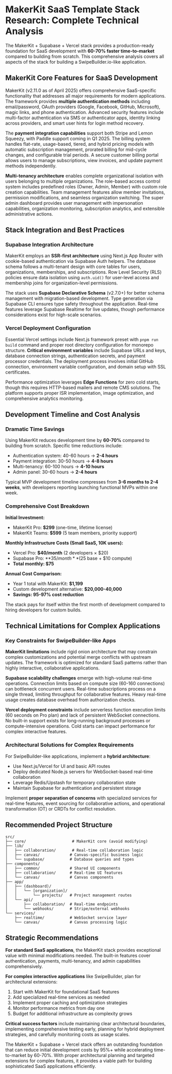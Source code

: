 # MakerKit SaaS Template Stack Research: Complete Technical Analysis

The MakerKit + Supabase + Vercel stack provides a production-ready foundation for SaaS development with **60-70% faster time-to-market** compared to building from scratch. This comprehensive analysis covers all aspects of the stack for building a SwipeBuilder.io-like application.

## MakerKit Core Features for SaaS Development

MakerKit (v2.11.0 as of April 2025) offers comprehensive SaaS-specific functionality that addresses all major requirements for modern applications. The framework provides **multiple authentication methods** including email/password, OAuth providers (Google, Facebook, GitHub, Microsoft), magic links, and phone authentication. Advanced security features include multi-factor authentication via SMS or authenticator apps, identity linking across providers, and smart user hints for login method recovery.

The **payment integration capabilities** support both Stripe and Lemon Squeezy, with Paddle support coming in Q1 2025. The billing system handles flat-rate, usage-based, tiered, and hybrid pricing models with automatic subscription management, prorated billing for mid-cycle changes, and configurable trial periods. A secure customer billing portal allows users to manage subscriptions, view invoices, and update payment methods independently.

**Multi-tenancy architecture** enables complete organizational isolation with users belonging to multiple organizations. The role-based access control system includes predefined roles (Owner, Admin, Member) with custom role creation capabilities. Team management features allow member invitations, permission modifications, and seamless organization switching. The super admin dashboard provides user management with impersonation capabilities, organization monitoring, subscription analytics, and extensible administrative actions.

## Stack Integration and Best Practices

### Supabase Integration Architecture

MakerKit employs an **SSR-first architecture** using Next.js App Router with cookie-based authentication via Supabase Auth helpers. The database schema follows a multi-tenant design with core tables for users, organizations, memberships, and subscriptions. Row Level Security (RLS) policies ensure data isolation using `auth.uid()` for user-level access and membership joins for organization-level permissions.

The stack uses **Supabase Declarative Schema** (v2.7.0+) for better schema management with migration-based development. Type generation via Supabase CLI ensures type safety throughout the application. Real-time features leverage Supabase Realtime for live updates, though performance considerations exist for high-scale scenarios.

### Vercel Deployment Configuration

Essential Vercel settings include Next.js framework preset with `pnpm run build` command and proper root directory configuration for monorepo structure. **Critical environment variables** include Supabase URLs and keys, database connection strings, authentication secrets, and payment processor credentials. The deployment process involves initial GitHub connection, environment variable configuration, and domain setup with SSL certificates.

Performance optimization leverages **Edge Functions** for zero cold starts, though this requires HTTP-based mailers and remote CMS solutions. The platform supports proper ISR implementation, image optimization, and comprehensive analytics monitoring.

## Development Timeline and Cost Analysis

### Dramatic Time Savings

Using MakerKit reduces development time by **60-70%** compared to building from scratch. Specific time reductions include:
- Authentication system: 40-60 hours → **2-4 hours**
- Payment integration: 30-50 hours → **4-8 hours**
- Multi-tenancy: 60-100 hours → **4-10 hours**
- Admin panel: 30-60 hours → **2-4 hours**

Typical MVP development timeline compresses from **3-6 months to 2-4 weeks**, with developers reporting launching functional MVPs within one week.

### Comprehensive Cost Breakdown

**Initial Investment:**
- MakerKit Pro: **$299** (one-time, lifetime license)
- MakerKit Teams: **$599** (5 team members, priority support)

**Monthly Infrastructure Costs (Small SaaS, 10K users):**
- Vercel Pro: **$40/month** (2 developers × $20)
- Supabase Pro: **$35/month** ($25 base + $10 compute)
- **Total monthly: $75**

**Annual Cost Comparison:**
- Year 1 total with MakerKit: **$1,199**
- Custom development alternative: **$20,000-40,000**
- **Savings: 95-97% cost reduction**

The stack pays for itself within the first month of development compared to hiring developers for custom builds.

## Technical Limitations for Complex Applications

### Key Constraints for SwipeBuilder-like Apps

**MakerKit limitations** include rigid onion architecture that may constrain complex customizations and potential merge conflicts with upstream updates. The framework is optimized for standard SaaS patterns rather than highly interactive, collaborative applications.

**Supabase scalability challenges** emerge with high-volume real-time operations. Connection limits based on compute size (60-160 connections) can bottleneck concurrent users. Real-time subscriptions process on a single thread, limiting throughput for collaborative features. Heavy real-time usage creates database overhead from authorization checks.

**Vercel deployment constraints** include serverless function execution limits (60 seconds on Pro plan) and lack of persistent WebSocket connections. No built-in support exists for long-running background processes or compute-intensive operations. Cold starts can impact performance for complex interactive features.

### Architectural Solutions for Complex Requirements

For SwipeBuilder-like applications, implement a **hybrid architecture**:
- Use Next.js/Vercel for UI and basic API routes
- Deploy dedicated Node.js servers for WebSocket-based real-time collaboration
- Leverage Redis/Upstash for temporary collaboration state
- Maintain Supabase for authentication and persistent storage

Implement **proper separation of concerns** with specialized services for real-time features, event sourcing for collaborative actions, and operational transformation (OT) or CRDTs for conflict resolution.

## Recommended Project Structure

```
src/
├── core/                    # MakerKit core (avoid modifying)
├── lib/
│   ├── collaboration/       # Real-time collaboration logic
│   ├── canvas/             # Canvas-specific business logic
│   └── supabase/           # Database queries and types
├── components/
│   ├── common/             # Shared UI components
│   ├── collaboration/      # Real-time UI features
│   └── canvas/             # Canvas components
├── app/
│   ├── (dashboard)/
│   │   └── [organization]/
│   │       └── projects/   # Project management routes
│   └── api/
│       ├── collaboration/  # Real-time endpoints
│       └── webhooks/       # Stripe/external webhooks
└── services/
    ├── realtime/           # WebSocket service layer
    └── canvas/             # Canvas processing logic
```

## Strategic Recommendations

**For standard SaaS applications**, the MakerKit stack provides exceptional value with minimal modifications needed. The built-in features cover authentication, payments, multi-tenancy, and admin capabilities comprehensively.

**For complex interactive applications** like SwipeBuilder, plan for architectural extensions:
1. Start with MakerKit for foundational SaaS features
2. Add specialized real-time services as needed
3. Implement proper caching and optimization strategies
4. Monitor performance metrics from day one
5. Budget for additional infrastructure as complexity grows

**Critical success factors** include maintaining clear architectural boundaries, implementing comprehensive testing early, planning for hybrid deployment strategies, and carefully monitoring costs as usage scales.

The MakerKit + Supabase + Vercel stack offers an outstanding foundation that can reduce initial development costs by 95%+ while accelerating time-to-market by 60-70%. With proper architectural planning and targeted extensions for complex features, it provides a viable path for building sophisticated SaaS applications efficiently.